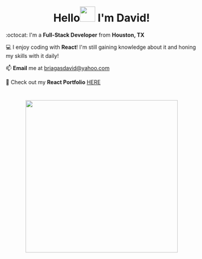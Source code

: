 <h1 align="center">Hello<img src="https://user-images.githubusercontent.com/83102464/138034246-a2c7e6ea-000f-4eee-adef-c3d67b1d37bf.gif" width="40px"> I'm David!</h1>

:octocat: I'm a **Full-Stack Developer** from **Houston, TX** <br/>

:computer: I enjoy coding with **React**! I'm still gaining knowledge about it and honing my skills with it daily!

:mailbox: **Email** me at [briagasdavid@yahoo.com](mailto:briagasdavid@yahoo.com)

:page_facing_up: Check out my **React Portfolio** <a href="http://briagasd98.github.io/react-portfolio-v2" target="_blank"> HERE </a>

<h1 align="center"><img src="https://user-images.githubusercontent.com/83102464/138035967-9dca4c79-b504-4ff3-8a63-bd19305cd7d9.gif" width="400px"></h1> 
